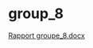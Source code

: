 # group_8
[Rapport groupe_8.docx](https://github.com/user-attachments/files/16028940/Rapport.groupe_8.docx)
